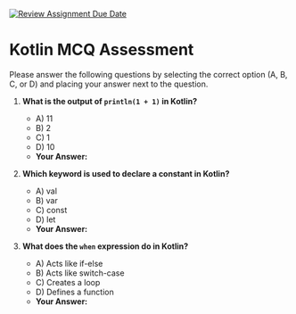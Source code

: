 [![Review Assignment Due Date](https://classroom.github.com/assets/deadline-readme-button-22041afd0340ce965d47ae6ef1cefeee28c7c493a6346c4f15d667ab976d596c.svg)](https://classroom.github.com/a/ve1pJR5s)
# Kotlin MCQ Assessment

Please answer the following questions by selecting the correct option (A, B, C, or D) and placing your answer next to the question.

1. **What is the output of `println(1 + 1)` in Kotlin?**
   - A) 11
   - B) 2
   - C) 1
   - D) 10
   - **Your Answer:**

2. **Which keyword is used to declare a constant in Kotlin?**
   - A) val
   - B) var
   - C) const
   - D) let
   - **Your Answer:**

3. **What does the `when` expression do in Kotlin?**
   - A) Acts like if-else
   - B) Acts like switch-case
   - C) Creates a loop
   - D) Defines a function
   - **Your Answer:**
